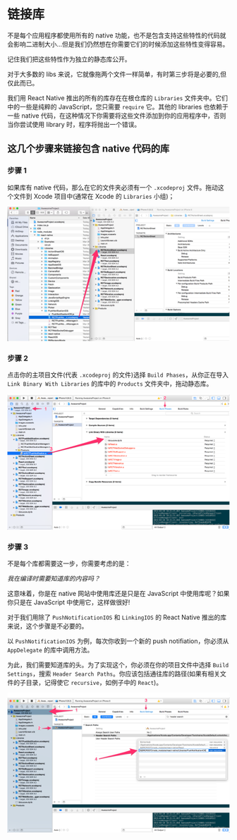 # 链接库

不是每个应用程序都使用所有的 native 功能，也不是包含支持这些特性的代码就会影响二进制大小...但是我们仍然想在你需要它们的时候添加这些特性变得容易。

记住我们把这些特性作为独立的静态库公开。

对于大多数的 libs 来说，它就像拖两个文件一样简单，有时第三步将是必要的,但仅此而已。

我们用 React Native 推出的所有的库存在在根仓库的 `Libraries` 文件夹中。它们中的一些是纯粹的 JavaScript，您只需要 `require` 它。其他的 libraries 也依赖于一些 native 代码，在这种情况下你需要将这些文件添加到你的应用程序中，否则当你尝试使用 library 时，程序将抛出一个错误。

## 这几个步骤来链接包含 native 代码的库

### 步骤 1

如果库有 native 代码，那么在它的文件夹必须有一个 `.xcodeproj` 文件。拖动这个文件到 Xcode 项目中(通常在 Xcode 的 `Libraries` 小组)；

![linking-libraries](images/Libraries1.png)

### 步骤 2

点击你的主项目文件(代表 `.xcodeproj` 的文件)选择 `Build Phases`，从你正在导入 `Link Binary With Libraries` 的库中的 `Products` 文件夹中，拖动静态库。

![linking-libraries](images/library2.png)

### 步骤 3

不是每个库都需要这一步，你需要考虑的是：

*我在编译时需要知道库的内容吗？*

这意味着，你是在 native 网站中使用库还是只是在 JavaScript 中使用库呢？如果你只是在 JavaScript 中使用它，这样做很好!

对于我们用除了 `PushNotificationIOS` 和 `LinkingIOS` 的 React Native 推出的库来说，这个步骤是不必要的。

以 `PushNotificationIOS` 为例，每次你收到一个新的 push notifiation，你必须从 `AppDelegate` 的库中调用方法。

为此，我们需要知道库的头。为了实现这个，你必须在你的项目文件中选择 `Build Settings`，搜索 `Header Search Paths`。你应该包括通往库的路径(如果有相关文件的子目录，记得使它 `recursive`，如例子中的 `React`)。

![linking-libraries](images/library3.png)
